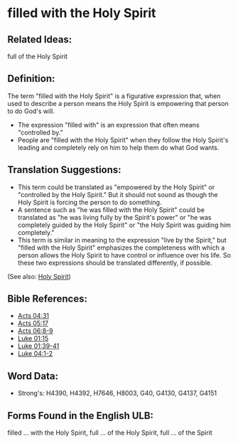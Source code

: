 # filled with the Holy Spirit

## Related Ideas:

full of the Holy Spirit

## Definition:

The term "filled with the Holy Spirit" is a figurative expression that, when used to describe a person means the Holy Spirit is empowering that person to do God's will.

* The expression "filled with" is an expression that often means "controlled by."
* People are "filled with the Holy Spirit" when they follow the Holy Spirit's leading and completely rely on him to help them do what God wants.

## Translation Suggestions:

* This term could be translated as "empowered by the Holy Spirit" or "controlled by the Holy Spirit." But it should not sound as though the Holy Spirit is forcing the person to do something.
* A sentence such as "he was filled with the Holy Spirit" could be translated as "he was living fully by the Spirit's power" or "he was completely guided by the Holy Spirit" or "the Holy Spirit was guiding him completely."
* This term is similar in meaning to the expression "live by the Spirit," but "filled with the Holy Spirit" emphasizes the completeness with which a person allows the Holy Spirit to have control or influence over his life. So these two expressions should be translated differently, if possible.

(See also: [Holy Spirit](../kt/holyspirit.md))

## Bible References:

* [Acts 04:31](rc://en/tn/help/act/04/31)
* [Acts 05:17](rc://en/tn/help/act/05/17)
* [Acts 06:8-9](rc://en/tn/help/act/06/08)
* [Luke 01:15](rc://en/tn/help/luk/01/15)
* [Luke 01:39-41](rc://en/tn/help/luk/01/39)
* [Luke 04:1-2](rc://en/tn/help/luk/04/01)

## Word Data:

* Strong's: H4390, H4392, H7646, H8003, G40, G4130, G4137, G4151

## Forms Found in the English ULB:

filled ... with the Holy Spirit, full ... of the Holy Spirit, full ... of the Spirit

